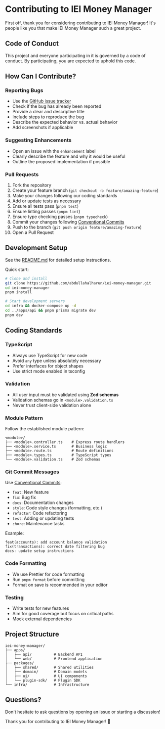 # Contributing to IEI Money Manager

First off, thank you for considering contributing to IEI Money Manager! It's people like you that make IEI Money Manager such a great project.

## Code of Conduct

This project and everyone participating in it is governed by a code of conduct. By participating, you are expected to uphold this code.

## How Can I Contribute?

### Reporting Bugs

- Use the [GitHub issue tracker](https://github.com/abdullahalharun/iei-money-manager/issues)
- Check if the bug has already been reported
- Provide a clear and descriptive title
- Include steps to reproduce the bug
- Describe the expected behavior vs. actual behavior
- Add screenshots if applicable

### Suggesting Enhancements

- Open an issue with the `enhancement` label
- Clearly describe the feature and why it would be useful
- Outline the proposed implementation if possible

### Pull Requests

1. Fork the repository
2. Create your feature branch (`git checkout -b feature/amazing-feature`)
3. Make your changes following our coding standards
4. Add or update tests as necessary
5. Ensure all tests pass (`pnpm test`)
6. Ensure linting passes (`pnpm lint`)
7. Ensure type checking passes (`pnpm typecheck`)
8. Commit your changes following [Conventional Commits](https://www.conventionalcommits.org/)
9. Push to the branch (`git push origin feature/amazing-feature`)
10. Open a Pull Request

## Development Setup

See the [README.md](README.md) for detailed setup instructions.

Quick start:

```bash
# Clone and install
git clone https://github.com/abdullahalharun/iei-money-manager.git
cd iei-money-manager
pnpm install

# Start development servers
cd infra && docker-compose up -d
cd ../apps/api && pnpm prisma migrate dev
pnpm dev
```

## Coding Standards

### TypeScript

- Always use TypeScript for new code
- Avoid `any` type unless absolutely necessary
- Prefer interfaces for object shapes
- Use strict mode enabled in tsconfig

### Validation

- All user input must be validated using **Zod schemas**
- Validation schemas go in `<module>.validation.ts`
- Never trust client-side validation alone

### Module Pattern

Follow the established module pattern:

```
<module>/
├── <module>.controller.ts    # Express route handlers
├── <module>.service.ts       # Business logic
├── <module>.route.ts         # Route definitions
├── <module>.types.ts         # TypeScript types
└── <module>.validation.ts    # Zod schemas
```

### Git Commit Messages

Use [Conventional Commits](https://www.conventionalcommits.org/):

- `feat`: New feature
- `fix`: Bug fix
- `docs`: Documentation changes
- `style`: Code style changes (formatting, etc.)
- `refactor`: Code refactoring
- `test`: Adding or updating tests
- `chore`: Maintenance tasks

Example:
```
feat(accounts): add account balance validation
fix(transactions): correct date filtering bug
docs: update setup instructions
```

### Code Formatting

- We use Prettier for code formatting
- Run `pnpm format` before committing
- Format on save is recommended in your editor

### Testing

- Write tests for new features
- Aim for good coverage but focus on critical paths
- Mock external dependencies

## Project Structure

```
iei-money-manager/
├── apps/
│   ├── api/          # Backend API
│   └── web/          # Frontend application
├── packages/
│   ├── shared/       # Shared utilities
│   ├── domain/       # Domain models
│   ├── ui/           # UI components
│   └── plugin-sdk/   # Plugin SDK
└── infra/            # Infrastructure
```

## Questions?

Don't hesitate to ask questions by opening an issue or starting a discussion!

Thank you for contributing to IEI Money Manager! 🎉

